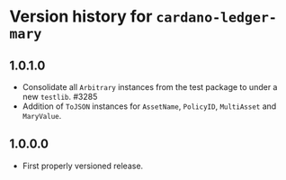 # Version history for `cardano-ledger-mary`

## 1.0.1.0

* Consolidate all `Arbitrary` instances from the test package to under a new `testlib`. #3285
* Addition of `ToJSON` instances for `AssetName`, `PolicyID`, `MultiAsset` and `MaryValue`.

## 1.0.0.0

* First properly versioned release.
